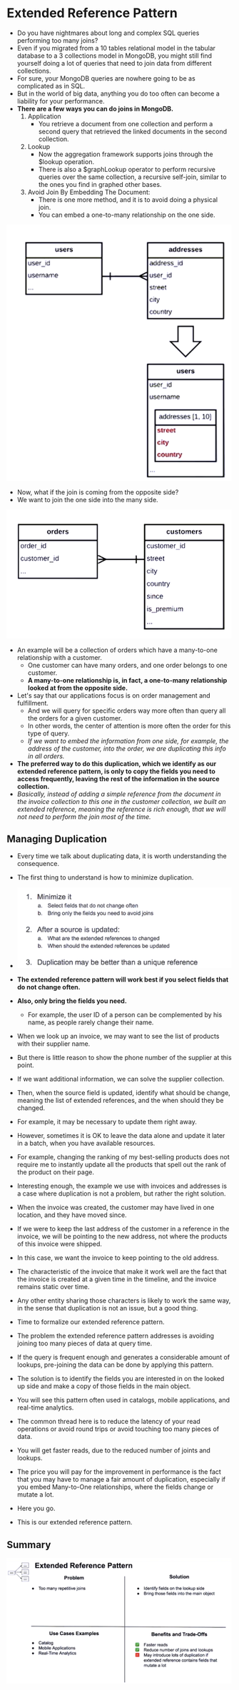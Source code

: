 # Extended Reference Pattern

- Do you have nightmares about long and complex SQL queries performing too many joins?
- Even if you migrated from a 10 tables relational model in the tabular database to a 3 collections model in MongoDB, you might still find yourself doing a lot of queries that need to join data from different collections.
- For sure, your MongoDB queries are nowhere going to be as complicated as in SQL.
- But in the world of big data, anything you do too often can become a liability for your performance.
- **There are a few ways you can do joins in MongoDB.**
  1. Application
     - You retrieve a document from one collection and perform a second query that retrieved the linked documents in the second collection.
  2. Lookup
     - Now the aggregation framework supports joins through the $lookup operation.
     - There is also a $graphLookup operator to perform recursive queries over the same collection, a recursive self-join, similar to the ones you find in graphed other bases.
  3. Avoid Join By Embedding The Document:
     - There is one more method, and it is to avoid doing a physical join.
     - You can embed a one-to-many relationship on the one side.

![image](./images/embed-one-to-many.png)

- Now, what if the join is coming from the opposite side?
- We want to join the one side into the many side.

![image](./images/many-to-one.png)

- An example will be a collection of orders which have a many-to-one relationship with a customer.
  - One customer can have many orders, and one order belongs to one customer.
  - **A many-to-one relationship is, in fact, a one-to-many relationship looked at from the opposite side.**
- Let's say that our applications focus is on order management and fulfillment.
  - And we will query for specific orders way more often than query all the orders for a given customer.
  - In other words, the center of attention is more often the order for this type of query.
  - _If we want to embed the information from one side, for example, the address of the customer, into the order, we are duplicating this info in all orders._
- **The preferred way to do this duplication, which we identify as our extended reference pattern, is only to copy the fields you need to access frequently, leaving the rest of the information in the source collection.**
- _Basically, instead of adding a simple reference from the document in the invoice collection to this one in the customer collection, we built an extended reference, meaning the reference is rich enough, that we will not need to perform the join most of the time._

## Managing Duplication

- Every time we talk about duplicating data, it is worth understanding the consequence.
- The first thing to understand is how to minimize duplication.
- ![image](./images/managing-duplication.png)

- **The extended reference pattern will work best if you select fields that do not change often.**
- **Also, only bring the fields you need.**
  - For example, the user ID of a person can be complemented by his name, as people rarely change their name.
- When we look up an invoice, we may want to see the list of products with their supplier name.
- But there is little reason to show the phone number of the supplier at this point.
- If we want additional information, we can solve the supplier collection.
- Then, when the source field is updated, identify what should be change, meaning the list of extended references, and the when should they be changed.
- For example, it may be necessary to update them right away.
- However, sometimes it is OK to leave the data alone and update it later in a batch, when you have available resources.
- For example, changing the ranking of my best-selling products does not require me to instantly update all the products that spell out the rank of the product on their page.
- Interesting enough, the example we use with invoices and addresses is a case where duplication is not a problem, but rather the right solution.
- When the invoice was created, the customer may have lived in one location, and they have moved since.
- If we were to keep the last address of the customer in a reference in the invoice, we will be pointing to the new address, not where the products of this invoice were shipped.
- In this case, we want the invoice to keep pointing to the old address.
- The characteristic of the invoice that make it work well are the fact that the invoice is created at a given time in the timeline, and the invoice remains static over time.
- Any other entity sharing those characters is likely to work the same way, in the sense that duplication is not an issue, but a good thing.
- Time to formalize our extended reference pattern.
- The problem the extended reference pattern addresses is avoiding joining too many pieces of data at query time.
- If the query is frequent enough and generates a considerable amount of lookups, pre-joining the data can be done by applying this pattern.
- The solution is to identify the fields you are interested in on the looked up side and make a copy of those fields in the main object.
- You will see this pattern often used in catalogs, mobile applications, and real-time analytics.
- The common thread here is to reduce the latency of your read operations or avoid round trips or avoid touching too many pieces of data.
- You will get faster reads, due to the reduced number of joints and lookups.
- The price you will pay for the improvement in performance is the fact that you may have to manage a fair amount of duplication, especially if you embed Many-to-One relationships, where the fields change or mutate a lot.
- Here you go.
- This is our extended reference pattern.

## Summary

![image](./images/summary.png)
